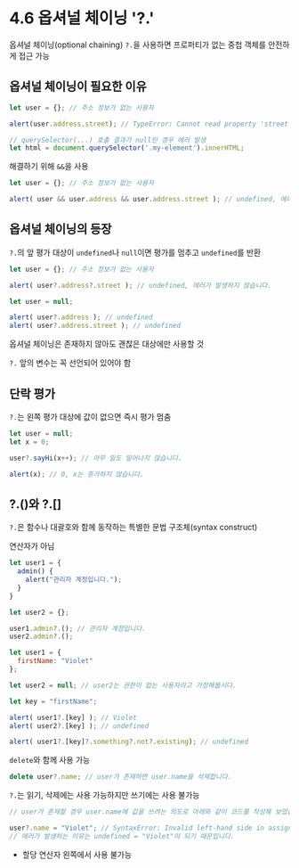 # 4.6 옵셔널 체이닝 '?.'

옵셔널 체이닝(optional chaining) `?.`을 사용하면 프로퍼티가 없는 중첩 객체를 안전하게 접근 가능



## 옵셔널 체이닝이 필요한 이유

```javascript
let user = {}; // 주소 정보가 없는 사용자

alert(user.address.street); // TypeError: Cannot read property 'street' of undefined
```

```javascript
// querySelector(...) 호출 결과가 null인 경우 에러 발생
let html = document.querySelector('.my-element').innerHTML;
```

해결하기 위해 `&&`을 사용

```javascript
let user = {}; // 주소 정보가 없는 사용자

alert( user && user.address && user.address.street ); // undefined, 에러가 발생하지 않습니다.
```



## 옵셔널 체이닝의 등장

`?.`의 앞 평가 대상이 `undefined`나 `null`이면 평가를 멈추고 `undefined`를 반환

```javascript
let user = {}; // 주소 정보가 없는 사용자

alert( user?.address?.street ); // undefined, 에러가 발생하지 않습니다.
```

```javascript
let user = null;

alert( user?.address ); // undefined
alert( user?.address.street ); // undefined
```



옵셔널 체이닝은 존재하지 않아도 괜찮은 대상에만 사용할 것

`?.` 앞의 변수는 꼭 선언되어 있어야 함



## 단락 평가

`?.`는 왼쪽 평가 대상에 값이 없으면 즉시 평가 멈춤

```javascript
let user = null;
let x = 0;

user?.sayHi(x++); // 아무 일도 일어나지 않습니다.

alert(x); // 0, x는 증가하지 않습니다.
```



## ?.()와 ?.[]

`?.`은 함수나 대괄호와 함께 동작하는 특별한 문법 구조체(syntax construct)

연산자가 아님

```javascript
let user1 = {
  admin() {
    alert("관리자 계정입니다.");
  }
}

let user2 = {};

user1.admin?.(); // 관리자 계정입니다.
user2.admin?.();
```

```javascript
let user1 = {
  firstName: "Violet"
};

let user2 = null; // user2는 권한이 없는 사용자라고 가정해봅시다.

let key = "firstName";

alert( user1?.[key] ); // Violet
alert( user2?.[key] ); // undefined

alert( user1?.[key]?.something?.not?.existing); // undefined
```



`delete`와 함께 사용 가능

```javascript
delete user?.name; // user가 존재하면 user.name을 삭제합니다.
```



`?.`는 읽기, 삭제에는 사용 가능하지만 쓰기에는 사용 불가능

```javascript
// user가 존재할 경우 user.name에 값을 쓰려는 의도로 아래와 같이 코드를 작성해 보았습니다.

user?.name = "Violet"; // SyntaxError: Invalid left-hand side in assignment
// 에러가 발생하는 이유는 undefined = "Violet"이 되기 때문입니다.
```

- 할당 연산자 왼쪽에서 사용 불가능

